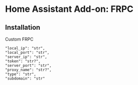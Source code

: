 # Home Assistant Add-on: FRPC

## Installation

Custom FRPC

    "local_ip": "str",
    "local_port": "str",
    "server_ip": "str",
    "token": "str?",
    "server_port": "str",
    "proxy_name": "str?",
    "type": "str",
    "subdomain": "str"